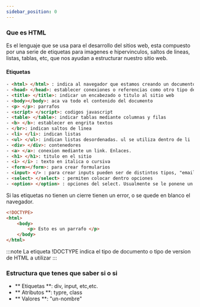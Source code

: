 ```yaml
---
sidebar_position: 0
---
```


### Que es HTML
Es el lenguaje que se usa para el desarrollo del sitios web, esta compuesto por una serie de etiquetas para imagenes e hipervinculos, saltos de lineas, listas, tablas, etc, que nos ayudan a estructurar nuestro sitio web.

#### Etiquetas
```HTML
- <html> </html> : indica al navegador que estamos creando un documento HTML
- <head> </head>: establecer conexiones o referencias como otro tipo de documento, como el estilo css para el sitio web, como los scripts de javascript.
- <title> </title>: indicar un encabezado o titulo al sitio web
- <body></body>: aca va todo el contenido del documento
- <p> </p>: parrafos
- <script> </script>: codigos javascript
- <table> </table>: indicar tablas mediante columnas y filas
- <b> </b>: establecer en engrita textos
- </br>: indican saltos de linea
- <li> </li>: indican listas
- <ul> </ul>: indican listas desordenadas. ul se utiliza dentro de li
- <div> </div>: contenedores
- <a> </a>: conexion mediante un link. Enlaces.
- <h1> </h1>: titulo en el sitio
- <i> </i> : texto en italica o cursiva
- <form></form>: para crear formularios
- <input> </> : para crear inputs pueden ser de distintos tipos, "email", "submit"
- <select> </select> : permiten colocar dentro opciones 
- <option> </option> : opciones del select. Usualmente se le ponene un value para que luego se guarden en una db. 

```
Si las etiquetas no tienen un cierre tienen un error, o se quede en blanco el navegador. 

```html title="Ejemplo estructura html"
<!DOCTYPE>
<html>
    <body>
        <p> Esto es un parrafo </p>
    </body>
</html>
```
:::note
La etiqueta !DOCTYPE indica el tipo de documento o tipo de version de HTML  a utilizar
:::

### Estructura que tenes que saber si o si
- ** Etiquetas **: div, input, etc,etc.
- ** Atributos **: typre, class
- ** Valores **: "un-nombre"


